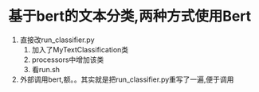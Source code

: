 # 基于bert的文本分类,两种方式使用Bert
1. 直接改run_classifier.py
    1. 加入了MyTextClassification类
    2. processors中增加该类
    3. 看run.sh
2. 外部调用bert,额。。其实就是把run_classifier.py重写了一遍,便于调用